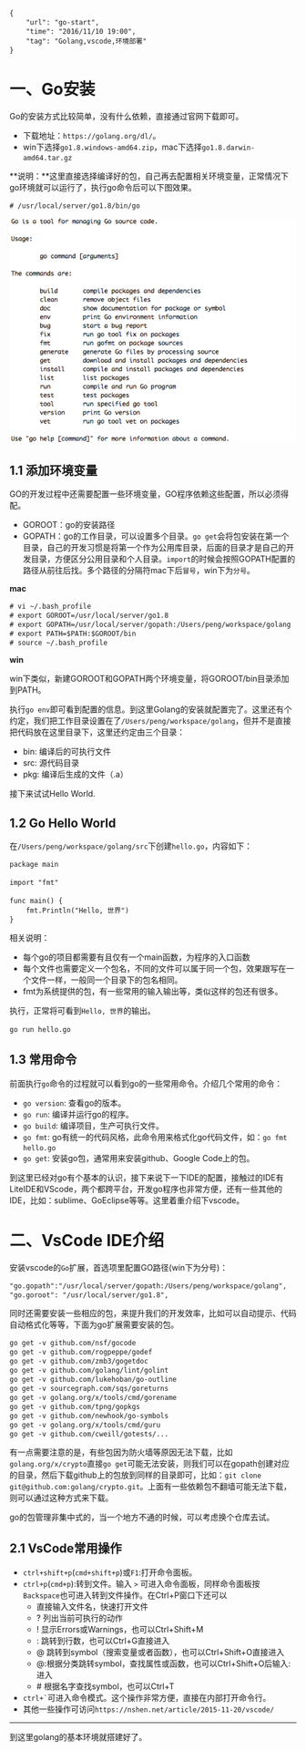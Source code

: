 ```
{
    "url": "go-start",
    "time": "2016/11/10 19:00",
    "tag": "Golang,vscode,环境部署"
}
```

# 一、Go安装
Go的安装方式比较简单，没有什么依赖，直接通过官网下载即可。

- 下载地址：`https://golang.org/dl/`。
- win下选择`go1.8.windows-amd64.zip`，mac下选择`go1.8.darwin-amd64.tar.gz`

**说明：**这里直接选择编译好的包，自己再去配置相关环境变量，正常情况下go环境就可以运行了，执行go命令后可以下图效果。

```
# /usr/local/server/go1.8/bin/go
```

![](/static/uploads/golang-start.png)


## 1.1 添加环境变量
GO的开发过程中还需要配置一些环境变量，GO程序依赖这些配置，所以必须得配。

- GOROOT：go的安装路径
- GOPATH：go的工作目录，可以设置多个目录。`go get`会将包安装在第一个目录，自己的开发习惯是将第一个作为公用库目录，后面的目录才是自己的开发目录，方便区分公用目录和个人目录。`import`的时候会按照GOPATH配置的路径从前往后找。多个路径的分隔符mac下后`冒号`，win下为`分号`。

**mac**

```
# vi ~/.bash_profile
# export GOROOT=/usr/local/server/go1.8
# export GOPATH=/usr/local/server/gopath:/Users/peng/workspace/golang
# export PATH=$PATH:$GOROOT/bin
# source ~/.bash_profile
```

**win**

win下类似，新建GOROOT和GOPATH两个环境变量，将GOROOT/bin目录添加到PATH。

执行`go env`即可看到配置的信息。到这里Golang的安装就配置完了。这里还有个约定，我们把工作目录设置在了`/Users/peng/workspace/golang`，但并不是直接把代码放在这里目录下，这里还约定由三个目录：

- bin: 编译后的可执行文件
- src: 源代码目录
- pkg: 编译后生成的文件（.a）

接下来试试Hello World.

## 1.2 Go Hello World

在`/Users/peng/workspace/golang/src`下创建`hello.go`，内容如下：

```
package main

import "fmt"

func main() {
    fmt.Println("Hello, 世界")
}
```

相关说明：

- 每个go的项目都需要有且仅有一个main函数，为程序的入口函数
- 每个文件也需要定义一个包名，不同的文件可以属于同一个包，效果跟写在一个文件一样，一般同一个目录下的包名相同。
- fmt为系统提供的包，有一些常用的输入输出等，类似这样的包还有很多。

执行，正常将可看到`Hello, 世界`的输出。

``
go run hello.go
``

## 1.3 常用命令
前面执行`go`命令的过程就可以看到go的一些常用命令。介绍几个常用的命令：

- `go version`: 查看go的版本。
- `go run`: 编译并运行go的程序。
- `go build`: 编译项目，生产可执行文件。
- `go fmt`: go有统一的代码风格，此命令用来格式化go代码文件，如：`go fmt hello.go`
- `go get`: 安装go包，通常用来安装github、Google Code上的包。

到这里已经对go有个基本的认识，接下来说下一下IDE的配置，接触过的IDE有LiteIDE和VScode，两个都跨平台，开发go程序也非常方便，还有一些其他的IDE，比如：sublime、GoEclipse等等。这里着重介绍下vscode。

# 二、VsCode IDE介绍
安装vscode的`Go`扩展，首选项里配置GO路径(win下为分号)：

```
"go.gopath":"/usr/local/server/gopath:/Users/peng/workspace/golang",
"go.goroot": "/usr/local/server/go1.8",
```

同时还需要安装一些相应的包，来提升我们的开发效率，比如可以自动提示、代码自动格式化等等，下面为go扩展需要安装的包。

```
go get -v github.com/nsf/gocode
go get -v github.com/rogpeppe/godef
go get -v github.com/zmb3/gogetdoc
go get -v github.com/golang/lint/golint
go get -v github.com/lukehoban/go-outline
go get -v sourcegraph.com/sqs/goreturns
go get -v golang.org/x/tools/cmd/gorename
go get -v github.com/tpng/gopkgs
go get -v github.com/newhook/go-symbols
go get -v golang.org/x/tools/cmd/guru
go get -v github.com/cweill/gotests/...
```

有一点需要注意的是，有些包因为防火墙等原因无法下载，比如`golang.org/x/crypto`直接`go get`可能无法安装，则我们可以在gopath创建对应的目录，然后下载github上的包放到同样的目录即可，比如：`git clone git@github.com:golang/crypto.git`。上面有一些依赖包不翻墙可能无法下载， 则可以通过这种方式来下载。

go的包管理非集中式的，当一个地方不通的时候，可以考虑换个仓库去试。

## 2.1 VsCode常用操作

- `ctrl+shift+p`(`cmd+shift+p`)或`F1`:打开命令面板。
- `ctrl+p`(`cmd+p`):转到文件。输入 `>` 可进入命令面板，同样命令面板按`Backspace`也可进入转到文件操作。在Ctrl+P窗口下还可以
	- 直接输入文件名，快速打开文件
	- ? 列出当前可执行的动作
	- ! 显示Errors或Warnings，也可以Ctrl+Shift+M
	- : 跳转到行数，也可以Ctrl+G直接进入
	- @ 跳转到symbol（搜索变量或者函数），也可以Ctrl+Shift+O直接进入
	- @:根据分类跳转symbol，查找属性或函数，也可以Ctrl+Shift+O后输入:进入
	- \# 根据名字查找symbol，也可以Ctrl+T 
- `` ctrl+` ``可进入命令模式。这个操作非常方便，直接在内部打开命令行。
- 其他一些操作可访问`https://nshen.net/article/2015-11-20/vscode/`

- - - - - - 
到这里golang的基本环境就搭建好了。